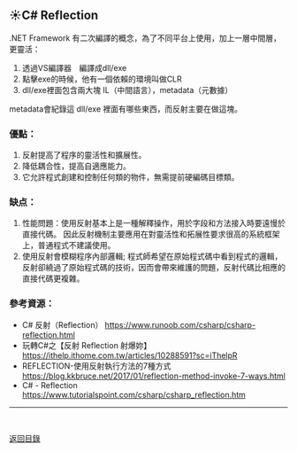 ## :sunny:C#  Reflection
.NET Framework 有二次編譯的概念，為了不同平台上使用，加上一層中間層，更靈活：

1. 透過VS編譯器　編譯成dll/exe
2. 點擊exe的時候，他有一個依賴的環境叫做CLR
3. dll/exe裡面包含兩大塊 IL（中間語言），metadata（元數據）      

metadata會紀錄這 dll/exe 裡面有哪些東西，而反射主要在做這塊。

### 優點：
1. 反射提高了程序的靈活性和擴展性。
2. 降低耦合性，提高自適應能力。
3. 它允許程式創建和控制任何類的物件，無需提前硬編碼目標類。
### 缺点：
1. 性能問題：使用反射基本上是一種解釋操作，用於字段和方法接入時要遠慢於直接代碼。 因此反射機制主要應用在對靈活性和拓展性要求很高的系統框架上，普通程式不建議使用。
2. 使用反射會模糊程序內部邏輯; 程式師希望在原始程式碼中看到程式的邏輯，反射卻繞過了原始程式碼的技術，因而會帶來維護的問題，反射代碼比相應的直接代碼更複雜。

### 參考資源：
* C# 反射（Reflection）
https://www.runoob.com/csharp/csharp-reflection.html
* 玩轉C#之【反射 Reflection 射爆妳】
https://ithelp.ithome.com.tw/articles/10288591?sc=iThelpR
* REFLECTION-使用反射執行方法的7種方式
https://blog.kkbruce.net/2017/01/reflection-method-invoke-7-ways.html
* C# - Reflection
https://www.tutorialspoint.com/csharp/csharp_reflection.htm   

---

<br>

[返回目錄](https://github.com/BricL/ericsplayground/blob/main/README.md)